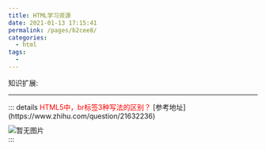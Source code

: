 ```yaml
---
title: HTML学习资源
date: 2021-01-13 17:15:41
permalink: /pages/b2cee8/
categories:
  - html
tags:
  - 
---
```


知识扩展:
<hr>
::: details <span style='color:red'>HTML5中，br标签3种写法的区别？</span>
[参考地址](https://www.zhihu.com/question/21632236) <br />
<img style="margin-top:10px" :src="$withBase('/html/br用法.jpg')" alt="暂无图片">
<br>
:::
